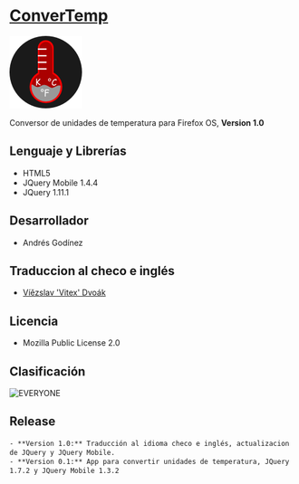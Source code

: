 [ConverTemp](https://marketplace.firefox.com/app/convertemp/)
=============

![ConverTemp](./images/icon.png)

Conversor de unidades de temperatura para Firefox OS, **Version 1.0**

## Lenguaje y Librerías ##
* HTML5
* JQuery Mobile 1.4.4
* JQuery 1.11.1

## Desarrollador ##
* Andrés Godínez

## Traduccion al checo e inglés ##
* [Víězslav 'Vitex' Dvoák](https://github.com/Vitexus/)

## Licencia ##
* Mozilla Public License 2.0

## Clasificación ##

![EVERYONE](https://www.globalratings.com/Common/Images/ratingsymbol_e.png)

## Release ##

```
- **Version 1.0:** Traducción al idioma checo e inglés, actualizacion de JQuery y JQuery Mobile.
- **Version 0.1:** App para convertir unidades de temperatura, JQuery 1.7.2 y JQuery Mobile 1.3.2
```